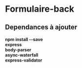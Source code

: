 # Formulaire-back
<h2> Dependances à ajouter</h2>

<h4>npm install --save 
<br>                express
<br>                body-parser
<br>                async-waterfall
<br>                express-validator
</h4>
